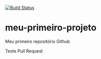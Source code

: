 [![Build Status](https://travis-ci.org/Marcelo701500/meu-primeiro-projeto.svg?branch=master)](https://travis-ci.org/Marcelo701500/meu-primeiro-projeto)

# meu-primeiro-projeto
Meu primeiro repositório Github

Teste Pull Request
